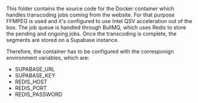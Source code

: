 This folder contains the source code for the Docker container which handles transcoding jobs coming from the website. For that purpose FFMPEG is used and it's configured to use Intel QSV acceleration out of the box. The job queue is handled through BullMQ, which uses Redis to store the pending and ongoing jobs. Once the transcoding is complete, the segments are stored on a Supabase instance.

Therefore, the container has to be configured with the corresponign environment variables, which are:
- SUPABASE_URL
- SUPABASE_KEY
- REDIS_HOST
- REDIS_PORT
- REDIS_PASSWORD